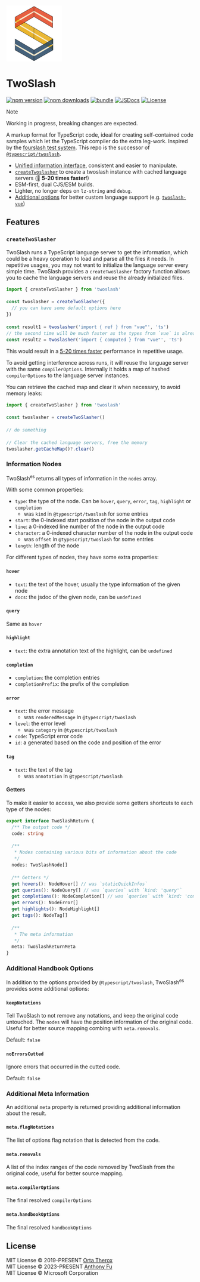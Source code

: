 <img src="./docs/public/logo.svg" alt="TwoSlash Logo" width="150">

# TwoSlash

[![npm version][npm-version-src]][npm-version-href]
[![npm downloads][npm-downloads-src]][npm-downloads-href]
[![bundle][bundle-src]][bundle-href]
[![JSDocs][jsdocs-src]][jsdocs-href]
[![License][license-src]][license-href]

> [!NOTE]
> Working in progress, breaking changes are expected.

A markup format for TypeScript code, ideal for creating self-contained code samples which let the TypeScript compiler do the extra leg-work. Inspired by the [fourslash test system](https://github.com/orta/typescript-notes/blob/master/systems/testing/fourslash.md). This repo is the successor of [`@typescript/twoslash`](https://github.com/microsoft/TypeScript-Website/tree/v2/packages/ts-twoslasher).

- [Unified information interface](#information-nodes), consistent and easier to manipulate.
- [`createTwoslasher`](#createtwoslasher) to create a twoslash instance with cached language servers (🚀 **5-20 times faster**!)
- ESM-first, dual CJS/ESM builds.
- Lighter, no longer deps on `lz-string` and `debug`.
- [Additional options](#additional-handbook-options) for better custom language support (e.g. [`twoslash-vue`](https://github.com/antfu/twoslash-vue))

## Features

### `createTwoSlasher`

TwoSlash runs a TypeScript language server to get the information, which could be a heavy operation to load and parse all the files it needs. In repetitive usages, you may not want to initialize the language server every simple time. TwoSlash provides a `createTwoSlasher` factory function allows you to cache the language servers and reuse the already initialized files.

```ts
import { createTwoSlasher } from 'twoslash'

const twoslasher = createTwoSlasher({
  // you can have some default options here
})

const result1 = twoslasher('import { ref } from "vue"', 'ts')
// the second time will be much faster as the types from `vue` is already
const result2 = twoslasher('import { computed } from "vue"', 'ts')
```

This would result in a [5-20 times faster](#benchmark) performance in repetitive usage.

To avoid getting interference across runs, it will reuse the language server with the same `compilerOptions`. Internally it holds a map of hashed `compilerOptions` to the language server instances.

You can retrieve the cached map and clear it when necessary, to avoid memory leaks:

```ts
import { createTwoSlasher } from 'twoslash'

const twoslasher = createTwoSlasher()

// do something

// Clear the cached language servers, free the memory
twoslasher.getCacheMap()?.clear()
```

### Information Nodes

TwoSlash<sup>es</sup> returns all types of information in the `nodes` array.

With some common properties:

- `type`: the type of the node. Can be `hover`, `query`, `error`, `tag`, `highlight` or `completion`
  - was `kind` in `@typescript/twoslash` for some entries
- `start`: the 0-indexed start position of the node in the output code
- `line`: a 0-indexed line number of the node in the output code
- `character`: a 0-indexed character number of the node in the output code
  - was `offset` in `@typescript/twoslash` for some entries
- `length`: length of the node

For different types of nodes, they have some extra properties:

#### `hover`

- `text`: the text of the hover, usually the type information of the given node
- `docs`: the jsdoc of the given node, can be `undefined`

#### `query`

Same as `hover`

#### `highlight`

- `text`: the extra annotation text of the highlight, can be `undefined`

#### `completion`

- `completion`: the completion entries
- `completionPrefix`: the prefix of the completion

#### `error`

- `text`: the error message
  - was `renderedMessage` in `@typescript/twoslash`
- `level`: the error level
  - was `category` in `@typescript/twoslash`
- `code`: TypeScript error code
- `id`: a generated based on the code and position of the error

#### `tag`

- `text`: the text of the tag
  - was `annotation` in `@typescript/twoslash`

#### Getters

To make it easier to access, we also provide some getters shortcuts to each type of the nodes:

```ts
export interface TwoSlashReturn {
  /** The output code */
  code: string

  /**
   * Nodes containing various bits of information about the code
   */
  nodes: TwoSlashNode[]

  /** Getters */
  get hovers(): NodeHover[] // was `staticQuickInfos`
  get queries(): NodeQuery[] // was `queries` with `kind: 'query'`
  get completions(): NodeCompletion[] // was `queries` with `kind: 'completion'`
  get errors(): NodeError[]
  get highlights(): NodeHighlight[]
  get tags(): NodeTag[]

  /**
   * The meta information
   */
  meta: TwoSlashReturnMeta
}
```

### Additional Handbook Options

In addition to the options provided by `@typescript/twoslash`, TwoSlash<sup>es</sup> provides some additional options:

#### `keepNotations`

Tell TwoSlash to not remove any notations, and keep the original code untouched. The `nodes` will have the position information of the original code. Useful for better source mapping combing with `meta.removals`.

Default: `false`

#### `noErrorsCutted`

Ignore errors that occurred in the cutted code.

Default: `false`

### Additional Meta Information

An additional `meta` property is returned providing additional information about the result.

#### `meta.flagNotations`

The list of options flag notation that is detected from the code.

#### `meta.removals`

A list of the index ranges of the code removed by TwoSlash from the original code, useful for better source mapping.

#### `meta.compilerOptions`

The final resolved `compilerOptions`

#### `meta.handbookOptions`

The final resolved `handbookOptions`

## License

MIT License © 2019-PRESENT [Orta Therox](https://github.com/orta)<br>
MIT License © 2023-PRESENT [Anthony Fu](https://github.com/antfu)<br>
MIT License © Microsoft Corporation

<!-- Badges -->

[npm-version-src]: https://img.shields.io/npm/v/twoslash?style=flat&colorA=080f12&colorB=1fa669
[npm-version-href]: https://npmjs.com/package/twoslash
[npm-downloads-src]: https://img.shields.io/npm/dm/twoslash?style=flat&colorA=080f12&colorB=1fa669
[npm-downloads-href]: https://npmjs.com/package/twoslash
[bundle-src]: https://img.shields.io/bundlephobia/minzip/twoslash?style=flat&colorA=080f12&colorB=1fa669&label=minzip
[bundle-href]: https://bundlephobia.com/result?p=twoslash
[license-src]: https://img.shields.io/github/license/antfu/twoslash.svg?style=flat&colorA=080f12&colorB=1fa669
[license-href]: https://github.com/antfu/twoslash/blob/main/LICENSE
[jsdocs-src]: https://img.shields.io/badge/jsdocs-reference-080f12?style=flat&colorA=080f12&colorB=1fa669
[jsdocs-href]: https://www.jsdocs.io/package/twoslash
